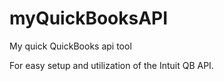 # myQuickBooksAPI
My quick QuickBooks api tool

For easy setup and utilization of the Intuit QB API.
